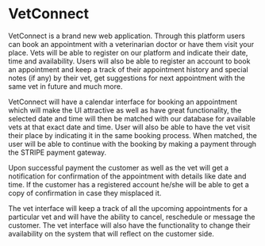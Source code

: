 # VetConnect

VetConnect is a brand new web application. Through this platform users can book an appointment with a veterinarian doctor or have them visit your place. Vets will be able to register on our platform and indicate their date, time and availability. Users will also be able to register an account to book an appointment and keep a track of their appointment history and special notes (if any) by their vet, get suggestions for next appointment with the same vet in future and much more. 

VetConnect will have a calendar interface for booking an appointment which will make the UI attractive as well as have great functionality, the selected date and time will then be matched with our database for available vets at that exact date and time. User will also be able to have the vet visit their place by indicating it in the same booking process. When matched, the user will be able to continue with the booking by making a payment through the STRIPE payment gateway.

Upon successful payment the customer as well as the vet will get a notification for confirmation of the appointment with details like date and time. If the customer has a registered account he/she will be able to get a copy of confirmation in case they misplaced it.

The vet interface will keep a track of all the upcoming appointments for a particular vet and will have the ability to cancel, reschedule or message the customer. The vet interface will also have the functionality to change their availability on the system that will reflect on the customer side.

